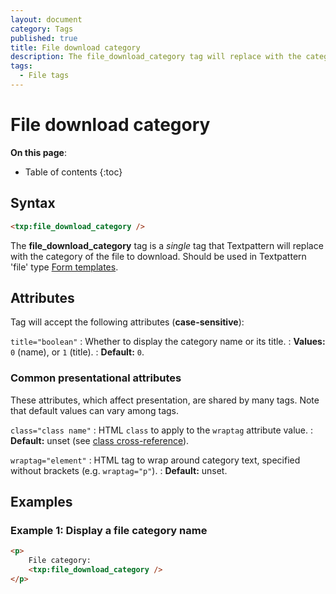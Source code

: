 ```yaml
---
layout: document
category: Tags
published: true
title: File download category
description: The file_download_category tag will replace with the category of the file to download.
tags:
  - File tags
---
```


# File download category

**On this page**:

* Table of contents
{:toc}

## Syntax

~~~ html
<txp:file_download_category />
~~~

The **file_download_category** tag is a *single* tag that Textpattern will replace with the category of the file to download. Should be used in Textpattern 'file' type [Form templates](/themes/form-templates-explained).

## Attributes

Tag will accept the following attributes (**case-sensitive**):

`title="boolean"`
: Whether to display the category name or its title.
: **Values:** `0` (name), or `1` (title).
: **Default:** `0`.

### Common presentational attributes

These attributes, which affect presentation, are shared by many tags. Note that default values can vary among tags.

`class="class name"`
: HTML `class` to apply to the `wraptag` attribute value.
: **Default:** unset (see [class cross-reference](/tags/tag-attributes-cross-reference#class)).

`wraptag="element"`
: HTML tag to wrap around category text, specified without brackets (e.g. `wraptag="p"`).
: **Default:** unset.

## Examples

### Example 1: Display a file category name

~~~ html
<p>
    File category:
    <txp:file_download_category />
</p>
~~~
